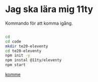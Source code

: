 # Jag ska lära mig 11ty

Kommando för att komma igång.

```bash

cd
cd code
mkdir te20-eleventy
cd te20-eleventy
npm init -y
npm instal @11ty/eleventy
npm start
```
[komme](/)